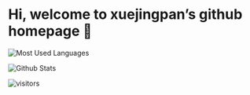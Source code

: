 # Hi, welcome to xuejingpan’s github homepage 👋

![Most Used Languages](https://github-readme-stats.vercel.app/api/top-langs/?username=xuejingpan&theme=dark&layout=compact)

![Github Stats](https://github-readme-stats.vercel.app/api?username=xuejingpan&show_icons=true&theme=dark&count_private=true)

![visitors](https://visitor-badge.glitch.me/badge?page_id=xuejingpan&left_color=green&right_color=blue)

<!--
**xuejingpan/xuejingpan** is a ✨ _special_ ✨ repository because its `README.md` (this file) appears on your GitHub profile.

Here are some ideas to get you started:

- 🔭 I’m currently working on ...
- 🌱 I’m currently learning ...
- 👯 I’m looking to collaborate on ...
- 🤔 I’m looking for help with ...
- 💬 Ask me about ...
- 📫 How to reach me: ...
- 😄 Pronouns: ...
- ⚡ Fun fact: ...
-->
